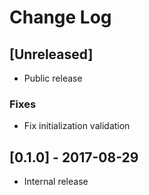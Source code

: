 # Change Log

## [Unreleased]

- Public release

### Fixes
- Fix initialization validation 

## [0.1.0] - 2017-08-29

- Internal release
